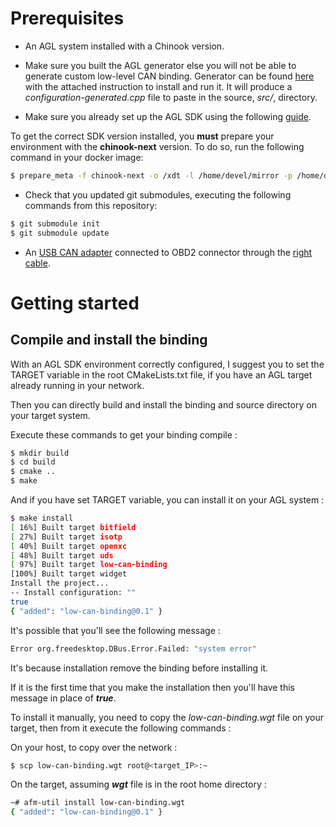 # Prerequisites

- An AGL system installed with a Chinook version.

- Make sure you built the AGL generator else you will not be able to generate custom low-level CAN binding. Generator can be found [here](http://github.com/iotbzh/can-config-generator) with the attached instruction to install and run it. It will produce a *configuration-generated.cpp* file to paste in the source, *src/*, directory.

- Make sure you already set up the AGL SDK using the following [guide](http://docs.iot.bzh/docs/getting_started/en/dev/reference/setup-sdk-environment.html).

To get the correct SDK version installed, you **must** prepare your environment with the **chinook-next** version. To do so, run the following command in your docker image:

```bash
$ prepare_meta -f chinook-next -o /xdt -l /home/devel/mirror -p /home/devel/share/proprietary-renesas-rcar/ -t porter -e wipeconfig -e rm_work
```

- Check that you updated git submodules, executing the following commands from this repository:

```bash
$ git submodule init
$ git submodule update
```

- An [USB CAN adapter](http://shop.8devices.com/usb2can) connected to OBD2 connector through the [right cable](http://www.obd2cables.com/).

# Getting started

## Compile and install the binding

With an AGL SDK environment correctly configured, I suggest you to set the TARGET variable in the root CMakeLists.txt file, if you have an AGL target already running in your network.

Then you can directly build and install the binding and source directory on your target system.

Execute these commands to get your binding compile :

```bash
$ mkdir build
$ cd build
$ cmake ..
$ make
```

And if you have set TARGET variable, you can install it on your AGL system :

```bash
$ make install
[ 16%] Built target bitfield
[ 27%] Built target isotp
[ 40%] Built target openxc
[ 48%] Built target uds
[ 97%] Built target low-can-binding
[100%] Built target widget
Install the project...
-- Install configuration: ""
true
{ "added": "low-can-binding@0.1" }
```

It's possible that you'll see the following message :

```bash
Error org.freedesktop.DBus.Error.Failed: "system error"
```

It's because installation remove the binding before installing it.

If it is the first time that you make the installation then you'll have this message in place of ***true***.

To install it manually, you need to copy the *low-can-binding.wgt* file on your target, then from it execute the following commands :

On your host, to copy over the network :

```bash
$ scp low-can-binding.wgt root@<target_IP>:~
```

On the target, assuming ***wgt*** file is in the root home directory :

```bash
~# afm-util install low-can-binding.wgt
{ "added": "low-can-binding@0.1" }
```
